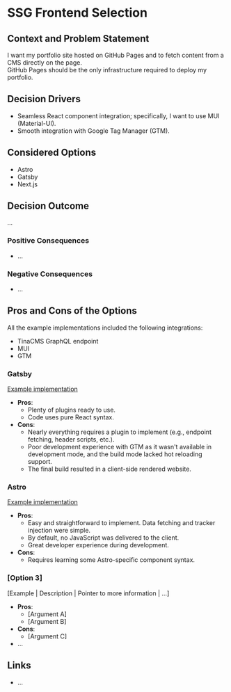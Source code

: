 # SSG Frontend Selection

## Context and Problem Statement

I want my portfolio site hosted on GitHub Pages and to fetch content from a CMS directly on the page.  
GitHub Pages should be the only infrastructure required to deploy my portfolio.

## Decision Drivers

- Seamless React component integration; specifically, I want to use MUI (Material-UI).
- Smooth integration with Google Tag Manager (GTM).

## Considered Options

- Astro
- Gatsby
- Next.js

## Decision Outcome

...

### Positive Consequences

- ...

### Negative Consequences <!-- optional -->

- ...

## Pros and Cons of the Options <!-- optional -->

All the example implementations included the following integrations:

- TinaCMS GraphQL endpoint
- MUI
- GTM

### Gatsby

[Example implementation](https://github.com/neviaumi/portfolio/tree/8e586e18ec0ddd5998d3a2f2a4509a9d5cb72d4b/systems/web/src)

- **Pros**:
  - Plenty of plugins ready to use.
  - Code uses pure React syntax.
- **Cons**:
  - Nearly everything requires a plugin to implement (e.g., endpoint fetching, header scripts, etc.).
  - Poor development experience with GTM as it wasn't available in development mode, and the build mode lacked hot reloading support.
  - The final build resulted in a client-side rendered website.

### Astro

[Example implementation](https://github.com/neviaumi/portfolio/tree/01a13b5474975d993d23a6511cadd20fdf0c47cf/systems/web)

- **Pros**:
  - Easy and straightforward to implement. Data fetching and tracker injection were simple.
  - By default, no JavaScript was delivered to the client.
  - Great developer experience during development.
- **Cons**:
  - Requires learning some Astro-specific component syntax.

### [Option 3]

[Example | Description | Pointer to more information | …] <!-- optional -->

- **Pros**:
  - [Argument A]
  - [Argument B]
- **Cons**:
  - [Argument C]
- … <!-- Numbers of pros and cons can vary -->

## Links <!-- optional -->

<!-- Example: Refined by [ADR-0005](0005-example.md) -->

- … <!-- Numbers of links can vary -->
